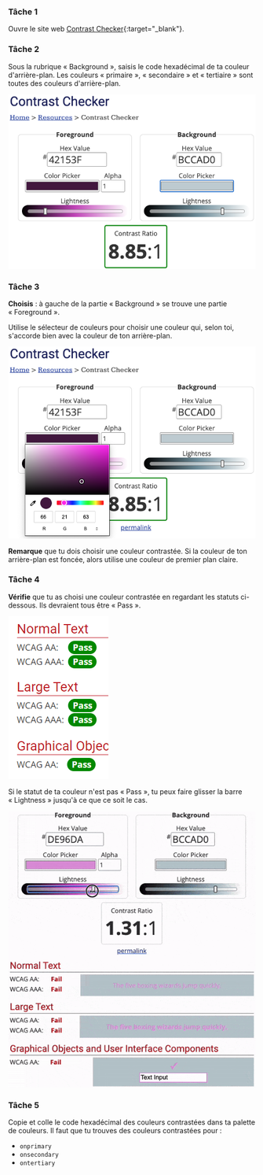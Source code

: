 ### Tâche 1

Ouvre le site web [Contrast Checker](https://webaim.org/resources/contrastchecker/){:target="_blank"}.

### Tâche 2

Sous la rubrique « Background », saisis le code hexadécimal de ta couleur d'arrière-plan. Les couleurs « primaire », « secondaire » et « tertiaire » sont toutes des couleurs d'arrière-plan.

![Le site web Contrast Checker. Le code hexadécimal sous le titre "Background" est mis en évidence](images/back-color.png)

### Tâche 3

**Choisis** : à gauche de la partie « Background » se trouve une partie « Foreground ».

Utilise le sélecteur de couleurs pour choisir une couleur qui, selon toi, s'accorde bien avec la couleur de ton arrière-plan.

![Le site web Contrast Checker. Le sélecteur de couleurs situé sous la rubrique "Foreground" est mis en évidence](images/fore-color.png)

**Remarque** que tu dois choisir une couleur contrastée. Si la couleur de ton arrière-plan est foncée, alors utilise une couleur de premier plan claire.

### Tâche 4

**Vérifie** que tu as choisi une couleur contrastée en regardant les statuts ci-dessous. Ils devraient tous être « Pass ».

![Le site web Contrast Checker. Tous les statuts affichent le mot : "Pass"](images/pass.PNG)

Si le statut de ta couleur n'est pas « Pass », tu peux faire glisser la barre « Lightness » jusqu'à ce que ce soit le cas.

![Animation de la barre de statut déplacée vers la gauche et des statuts passant à "Pass"](images/adjust-contrast.gif)

### Tâche 5

Copie et colle le code hexadécimal des couleurs contrastées dans ta palette de couleurs. Il faut que tu trouves des couleurs contrastées pour :

- `onprimary`
- `onsecondary`
- `ontertiary`





